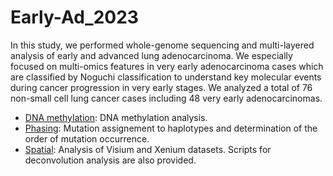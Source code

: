 # Early-Ad_2023
In this study, we performed whole-genome sequencing and multi-layered analysis of early and advanced lung adenocarcinoma. We especially focused on multi-omics features in very early adenocarcinoma cases which are classified by Noguchi classification to understand key molecular events during cancer progression in very early stages. We analyzed a total of 76 non-small cell lung cancer cases including 48 very early adenocarcinomas.

- [DNA methylation](./DNA_methylation): DNA methylation analysis.
- [Phasing](./Phasing): Mutation assignement to haplotypes and determination of the order of mutation occurrence.
- [Spatial](./Spatial): Analysis of Visium and Xenium datasets. Scripts for deconvolution analysis are also provided. 
